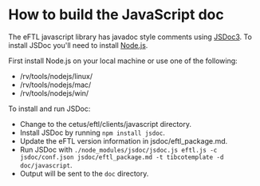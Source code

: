 # How to build the JavaScript doc

The eFTL javascript library has javadoc style comments using [JSDoc3](http://usejsdoc.org). To install JSDoc you'll need to install [Node.js](http://nodejs.org/).

First install Node.js on your local machine or use one of the following:

* /rv/tools/nodejs/linux/
* /rv/tools/nodejs/mac/
* /rv/tools/nodejs/win/

To install and run JSDoc:

* Change to the cetus/eftl/clients/javascript directory.
* Install JSDoc by running `npm install jsdoc`.
* Update the eFTL version information in jsdoc/eftl_package.md.
* Run JSDoc with `./node_modules/jsdoc/jsdoc.js eftl.js -c jsdoc/conf.json jsdoc/eftl_package.md -t tibcotemplate -d doc/javascript`.
* Output will be sent to the `doc` directory. 
